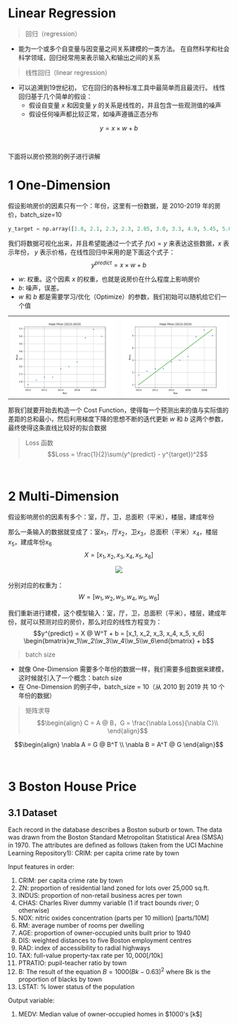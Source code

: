 &emsp;
# Linear Regression
>回归（regression）
- 能为一个或多个自变量与因变量之间关系建模的一类方法。 在自然科学和社会科学领域，回归经常用来表示输入和输出之间的关系

>线性回归（linear regression）
- 可以追溯到19世纪初， 它在回归的各种标准工具中最简单而且最流行。 线性回归基于几个简单的假设： 
  - 假设自变量 $x$ 和因变量 $y$ 的关系是线性的，并且包含一些观测值的噪声
  - 假设任何噪声都比较正常，如噪声遵循正态分布

$$y = x\times w + b$$



&emsp;

下面将以房价预测的例子进行讲解

# 1 One-Dimension
假设影响房价的因素只有一个：年份，这里有一份数据，是 2010-2019 年的房价，batch_size=10
```py
y_target = np.array([1.8, 2.1, 2.3, 2.3, 2.85, 3.0, 3.3, 4.9, 5.45, 5.0]) # 单位: 万元/平方
```

我们将数据可视化出来，并且希望能通过一个式子 $f(x) = y$ 来表达这些数据，$x$ 表示年份， $y$ 表示价格，在线性回归中采用的是下面这个式子：
$$y^{predict} = x\times w + b$$
- $w$: 权重。这个因素 $x$ 的权重，也就是说房价在什么程度上影响房价
- $b$: 噪声，误差。
- $w$ 和 $b$ 都是需要学习/优化（Optimize）的参数，我们初始可以随机给它们一个值

<table><tr>
    <td><img src="imgs/houseprice-raw.png" border=0></td>
    <td><img src="imgs/houseprice-init.png" border=0></td>
</tr></table>


那我们就要开始去构造一个 Cost Function，使得每一个预测出来的值与实际值的差距的总和最小，然后利用梯度下降的思想不断的迭代更新 $w$ 和 $b$ 这两个参数，最终使得这条直线比较好的拟合数据

>Loss 函数
$$Loss = \frac{1}{2}\sum(y^{predict} - y^{target})^2$$


&emsp;
# 2 Multi-Dimension
假设影响房价的因素有多个：室，厅，卫，总面积（平米），楼层，建成年份

那么一条输入的数据就变成了：室$x_1$，厅$x_2$，卫$x_3$，总面积（平米）$x_4$，楼层$x_5$，建成年份$x_6$
$$X = [x_1, x_2, x_3, x_4, x_5, x_6]$$
<div align=center>
    <image src='imgs/houseprice-bs1.png' width=600 />
</div>

分别对应的权重为：
$$W = [w_1, w_2, w_3, w_4, w_5, w_6]$$

我们重新进行建模，这个模型输入：室，厅，卫，总面积（平米），楼层，建成年份，就可以预测对应的房价，那么对应的线性方程变为：
$$y^{predict} = X @ W^T + b = [x_1, x_2, x_3, x_4, x_5, x_6] \begin{bmatrix}w_1\\w_2\\w_3\\w_4\\w_5\\w_6\end{bmatrix} + b$$

>batch size
- 就像 One-Dimension 需要多个年份的数据一样，我们需要多组数据来建模， 这时候就引入了一个概念：batch size
- 在 One-Dimension 的例子中，batch_size = 10（从 2010 到 2019 共 10 个年份的数据）

>矩阵求导
$$\begin{align}
    C = A @ B，G = \frac{\nabla Loss}{\nabla C}\\
\end{align}$$

$$\begin{align}
    \nabla A = G @ B^T \\
    \nabla B = A^T @ G
\end{align}$$


&emsp;
# 3 Boston House Price

## 3.1 Dataset
Each record in the database describes a Boston suburb or town. The data was drawn from the Boston Standard Metropolitan Statistical Area (SMSA) in 1970. The attributes are deﬁned as follows (taken from the UCI Machine Learning Repository1): CRIM: per capita crime rate by town

Input features in order:
1) CRIM: per capita crime rate by town
2) ZN: proportion of residential land zoned for lots over 25,000 sq.ft.
3) INDUS: proportion of non-retail business acres per town
4) CHAS: Charles River dummy variable (1 if tract bounds river; 0 otherwise)
5) NOX: nitric oxides concentration (parts per 10 million) [parts/10M]
6) RM: average number of rooms per dwelling
7) AGE: proportion of owner-occupied units built prior to 1940
8) DIS: weighted distances to five Boston employment centres
9) RAD: index of accessibility to radial highways
10) TAX: full-value property-tax rate per $10,000 [$/10k]
11) PTRATIO: pupil-teacher ratio by town
12) B: The result of the equation $B=1000(Bk - 0.63)^2$ where Bk is the proportion of blacks by town
13) LSTAT: % lower status of the population

Output variable:
1) MEDV: Median value of owner-occupied homes in \$1000's [k$]
